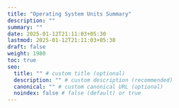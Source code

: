 ```yaml
---
title: "Operating System Units Summary"
description: ""
summary: ""
date: 2025-01-12T21:11:03+05:30
lastmod: 2025-01-12T21:11:03+05:30
draft: false
weight: 1980
toc: true
seo:
  title: "" # custom title (optional)
  description: "" # custom description (recommended)
  canonical: "" # custom canonical URL (optional)
  noindex: false # false (default) or true
---
```


